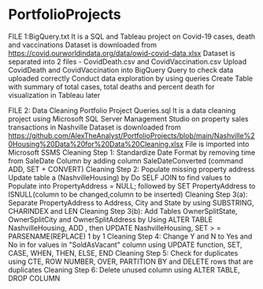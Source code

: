 # PortfolioProjects

FILE 1:BigQuery.txt
It is a SQL and Tableau project on Covid-19 cases, death and vaccinations
Dataset is downloaded from https://covid.ourworldindata.org/data/owid-covid-data.xlsx
Dataset is separated into 2 files - CovidDeath.csv and CovidVaccination.csv
Upload CovidDeath and CovidVaccination into BigQuery
Query to check data uploaded correctly
Conduct data exploration by using queries
Create Table with summary of total cases, total deaths and percent death for visualization in Tableau later

FILE 2: Data Cleaning Portfolio Project Queries.sql
It is a data cleaning project using Microsoft SQL Server Management Studio on property sales transactions in Nashville
Dataset is downloaded from https://github.com/AlexTheAnalyst/PortfolioProjects/blob/main/Nashville%20Housing%20Data%20for%20Data%20Cleaning.xlsx
File is imported into Microsoft SSMS
Cleaning Step 1: Standardize Date Format by removing time from SaleDate Column by adding column SaleDateConverted (command ADD, SET + CONVERT)
Cleaning Step 2: Populate missing property address Update table a (NashvilleHousing) by Do SELF JOIN to find values to Populate into PropertyAddress = NULL; followed by SET PropertyAddress to ISNULL(column to be changed,column to be inserted)
Cleaning Step 3(a): Separate PropertyAddress to Address, City and State by using SUBSTRING, CHARINDEX and LEN
Cleaning Step 3(b): Add Tables OwnerSplitState, OwnerSplitCity and OwnerSplitAddress by Using ALTER TABLE NashvilleHousing, ADD <new column name> <schema>, then UPDATE NashvilleHousing, SET <new column>> = PARSENAME(REPLACE) 1 by 1
Cleaning Step 4: Change Y and N to Yes and No in for values in "SoldAsVacant" column using UPDATE function, SET, CASE, WHEN, THEN, ELSE, END
Cleaning Step 5: Check for duplicates using CTE, ROW NUMBER, OVER, PARTITION BY and DELETE rows that are duplicates
Cleaning Step 6: Delete unused column using ALTER TABLE, DROP COLUMN
